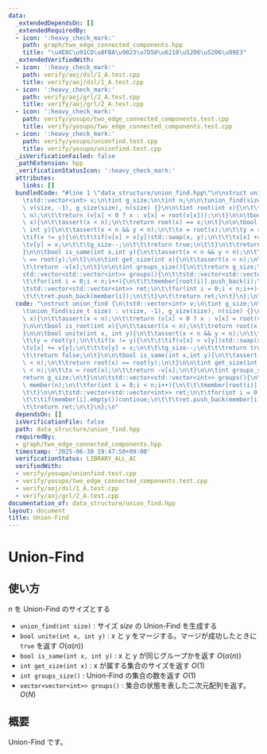 ```yaml
---
data:
  _extendedDependsOn: []
  _extendedRequiredBy:
  - icon: ':heavy_check_mark:'
    path: graph/two_edge_connected_components.hpp
    title: "\u4E8C\u91CD\u8FBA\u9023\u7D50\u6210\u5206\u5206\u89E3"
  _extendedVerifiedWith:
  - icon: ':heavy_check_mark:'
    path: verify/aoj/dsl/1_A.test.cpp
    title: verify/aoj/dsl/1_A.test.cpp
  - icon: ':heavy_check_mark:'
    path: verify/aoj/grl/2_A.test.cpp
    title: verify/aoj/grl/2_A.test.cpp
  - icon: ':heavy_check_mark:'
    path: verify/yosupo/two_edge_connected_components.test.cpp
    title: verify/yosupo/two_edge_connected_components.test.cpp
  - icon: ':heavy_check_mark:'
    path: verify/yosupo/unionfind.test.cpp
    title: verify/yosupo/unionfind.test.cpp
  _isVerificationFailed: false
  _pathExtension: hpp
  _verificationStatusIcon: ':heavy_check_mark:'
  attributes:
    links: []
  bundledCode: "#line 1 \"data_structure/union_find.hpp\"\n\nstruct union_find {\n\
    \tstd::vector<int> v;\n\tint g_size;\n\tint n;\n\n\tunion_find(size_t size) :\
    \ v(size, -1), g_size(size), n(size) {}\n\n\tint root(int x){\n\t\tassert(x <\
    \ n);\n\t\treturn (v[x] < 0 ? x : v[x] = root(v[x]));\n\t}\n\n\tbool is_root(int\
    \ x){\n\t\tassert(x < n);\n\t\treturn root(x) == x;\n\t}\n\n\tbool unite(int x,\
    \ int y){\n\t\tassert(x < n && y < n);\n\t\tx = root(x);\n\t\ty = root(y);\n\t\
    \tif(x != y){\n\t\t\tif(v[x] > v[y])std::swap(x, y);\n\t\t\tv[x] += v[y];\n\t\t\
    \tv[y] = x;\n\t\t\tg_size--;\n\t\t\treturn true;\n\t\t}\n\t\treturn false;\n\t\
    }\n\n\tbool is_same(int x,int y){\n\t\tassert(x < n && y < n);\n\t\treturn root(x)\
    \ == root(y);\n\t}\n\n\tint get_size(int x){\n\t\tassert(x < n);\n\t\tx = root(x);\n\
    \t\treturn -v[x];\n\t}\n\n\tint groups_size(){\n\t\treturn g_size;\n\t}\n\n\t\
    std::vector<std::vector<int>> groups(){\n\t\tstd::vector<std::vector<int>> member(n);\n\
    \t\tfor(int i = 0;i < n;i++){\n\t\t\tmember[root(i)].push_back(i);\n\t\t}\n\n\t\
    \tstd::vector<std::vector<int>> ret;\n\t\tfor(int i = 0;i < n;i++){\n\t\t\tif(member[i].empty())continue;\n\
    \t\t\tret.push_back(member[i]);\n\t\t}\n\t\treturn ret;\n\t}\n};\n"
  code: "\nstruct union_find {\n\tstd::vector<int> v;\n\tint g_size;\n\tint n;\n\n\
    \tunion_find(size_t size) : v(size, -1), g_size(size), n(size) {}\n\n\tint root(int\
    \ x){\n\t\tassert(x < n);\n\t\treturn (v[x] < 0 ? x : v[x] = root(v[x]));\n\t\
    }\n\n\tbool is_root(int x){\n\t\tassert(x < n);\n\t\treturn root(x) == x;\n\t\
    }\n\n\tbool unite(int x, int y){\n\t\tassert(x < n && y < n);\n\t\tx = root(x);\n\
    \t\ty = root(y);\n\t\tif(x != y){\n\t\t\tif(v[x] > v[y])std::swap(x, y);\n\t\t\
    \tv[x] += v[y];\n\t\t\tv[y] = x;\n\t\t\tg_size--;\n\t\t\treturn true;\n\t\t}\n\
    \t\treturn false;\n\t}\n\n\tbool is_same(int x,int y){\n\t\tassert(x < n && y\
    \ < n);\n\t\treturn root(x) == root(y);\n\t}\n\n\tint get_size(int x){\n\t\tassert(x\
    \ < n);\n\t\tx = root(x);\n\t\treturn -v[x];\n\t}\n\n\tint groups_size(){\n\t\t\
    return g_size;\n\t}\n\n\tstd::vector<std::vector<int>> groups(){\n\t\tstd::vector<std::vector<int>>\
    \ member(n);\n\t\tfor(int i = 0;i < n;i++){\n\t\t\tmember[root(i)].push_back(i);\n\
    \t\t}\n\n\t\tstd::vector<std::vector<int>> ret;\n\t\tfor(int i = 0;i < n;i++){\n\
    \t\t\tif(member[i].empty())continue;\n\t\t\tret.push_back(member[i]);\n\t\t}\n\
    \t\treturn ret;\n\t}\n};\n"
  dependsOn: []
  isVerificationFile: false
  path: data_structure/union_find.hpp
  requiredBy:
  - graph/two_edge_connected_components.hpp
  timestamp: '2025-06-30 19:47:50+09:00'
  verificationStatus: LIBRARY_ALL_AC
  verifiedWith:
  - verify/yosupo/unionfind.test.cpp
  - verify/yosupo/two_edge_connected_components.test.cpp
  - verify/aoj/dsl/1_A.test.cpp
  - verify/aoj/grl/2_A.test.cpp
documentation_of: data_structure/union_find.hpp
layout: document
title: Union-Find
---
```


# Union-Find

## 使い方

$n$ を Union-Find のサイズとする

- ``union_find(int size)`` : サイズ $size$ の Union-Find を生成する
- ``bool unite(int x, int y)`` : x と y をマージする。マージが成功したときに ``true`` を返す $O(\alpha(n))$
- ``bool is_same(int x, int y)`` : x と y が同じグループかを返す $O(\alpha(n))$
- ``int get_size(int x)`` : x が属する集合のサイズを返す $O(1)$
- ``int groups_size()`` : Union-Find の集合の数を返す $O(1)$
- ``vector<vector<int>> groups()`` : 集合の状態を表した二次元配列を返す。 $O(N)$


## 概要

Union-Find です。
